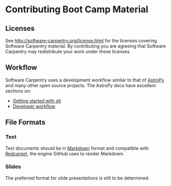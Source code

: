 Contributing Boot Camp Material
===============================

Licenses
--------

See http://software-carpentry.org/license.html for the licenses covering
Software Carpentry material. By contributing you are agreeing that
Software Carpentry may redistribute your work under these licenses.

Workflow
--------

Software Carpentry uses a development workflow similar to that of
[AstroPy][] and many other open source projects. The AstroPy docs have
excellent sections on:

* [Getting started with git][astropy-git]
* [Developer workflow][astropy-workflow]

File Formats
------------

### Text

Text documents should be in [Markdown][] format and compatible
with [Redcarpet][], the engine GitHub uses to render Markdown.

### Slides

The preferred format for slide presentations is still to be determined.

[AstroPy]: http://astropy.org
[astropy-git]: http://astropy.readthedocs.org/en/latest/development/workflow/index.html#getting-started-with-git
[astropy-workflow]: http://astropy.readthedocs.org/en/latest/development/workflow/development_workflow.html
[Markdown]: http://daringfireball.net/projects/markdown/
[Redcarpet]: https://github.com/vmg/redcarpet
